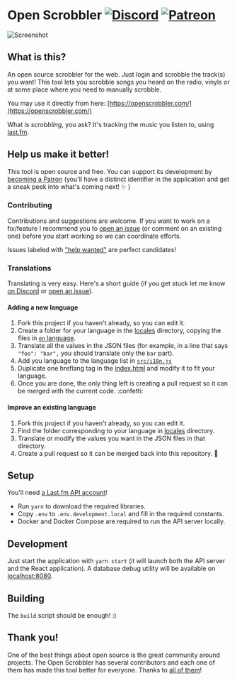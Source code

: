 # Open Scrobbler [![Discord](https://img.shields.io/badge/Discord-online-green.svg?logo=discord)](https://discord.gg/vcbprTz) [![Patreon](https://img.shields.io/badge/Patreon-donate-orange.svg)](https://www.patreon.com/OpenScrobbler)

![Screenshot](https://i.imgur.com/VTvh0Wp.jpg)

## What is this?
An open source scrobbler for the web. Just login and scrobble the track(s) you want! This tool lets you scrobble songs you heard on the radio, vinyls or at some place where you need to manually scrobble.

You may use it directly from here: [https://openscrobbler.com/](https://openscrobbler.com/)

What is _scrobbling_, you ask? It's tracking the music you listen to, using [last.fm](https://last.fm/).

## Help us make it better!
This tool is open source and free. You can support its development by [becoming a Patron](https://www.patreon.com/OpenScrobbler) (you'll have a distinct identifier in the application and get a sneak peek into what's coming next! :sparkles: )

### Contributing
Contributions and suggestions are welcome. If you want to work on a fix/feature I recommend you to [open an issue](https://github.com/elamperti/OpenWebScrobbler/issues) (or comment on an existing one) before you start working so we can coordinate efforts.

Issues labeled with ["help wanted"](https://github.com/elamperti/OpenWebScrobbler/issues?q=is%3Aissue+is%3Aopen+label%3A%22help+wanted%22) are perfect candidates!

### Translations
Translating is very easy. Here's a short guide (if you get stuck let me know [on Discord](https://discord.gg/vcbprTz) or [open an issue](https://github.com/elamperti/OpenWebScrobbler/issues/new)).


#### Adding a new language

  1. Fork this project if you haven't already, so you can edit it.
  2. Create a folder for your language in the [locales](./public/locales) directory, copying the files in [`en` language](./public/locales/en).
  3. Translate all the values in the JSON files (for example, in a line that says `"foo": "bar",` you should translate only the `bar` part).
  4. Add you language to the language list in [`src/i18n.js`](./src/i18n.js)
  5. Duplicate one hreflang tag in the [index.html](./public/index.html) and modify it to fit your language.
  6. Once you are done, the only thing left is creating a pull request so it can be merged with the current code. :confetti:

#### Improve an existing language

  1. Fork this project if you haven't already, so you can edit it.
  2. Find the folder corresponding to your language in [locales](./public/locales) directory.
  3. Translate or modify the values you want in the JSON files in that directory.
  4. Create a pull request so it can be merged back into this repository. :tada:

## Setup
You'll need [a Last.fm API account](https://www.last.fm/api/account/create)!

  * Run `yarn` to download the required libraries.
  * Copy `.env` to `.env.development.local` and fill in the required constants.
  * Docker and Docker Compose are required to run the API server locally.

## Development
Just start the application with `yarn start` (it will launch both the API server and the React application).
A database debug utility will be available on [localhost:8080](http://localhost:8080).

## Building
The `build` script should be enough! :)

## Thank you!
One of the best things about open source is the great community around projects. The Open Scrobbler has several contributors and each one of them has made this tool better for everyone. Thanks to [all of them](https://github.com/elamperti/OpenWebScrobbler/graphs/contributors)!
